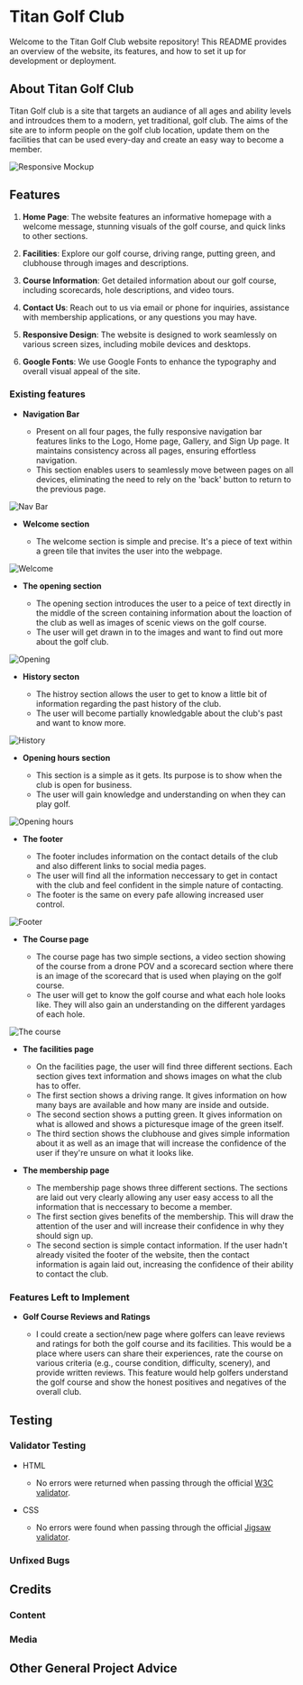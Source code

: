 # Titan Golf Club

Welcome to the Titan Golf Club website repository! This README provides an overview of the website, its features, and how to set it up for development or deployment.

## About Titan Golf Club

Titan Golf club is a site that targets an audiance of all ages and ability levels and introudces them to a modern, yet traditional, golf club. The aims of the site are to inform people on the golf club location, update them on the facilities that can be used every-day and create an easy way to become a member.

![Responsive Mockup](media/titan_golf_mockup.png)

## Features

1. **Home Page**: The website features an informative homepage with a welcome message, stunning visuals of the golf course, and quick links to other sections.

2. **Facilities**: Explore our golf course, driving range, putting green, and clubhouse through images and descriptions.

3. **Course Information**: Get detailed information about our golf course, including scorecards, hole descriptions, and video tours.

4. **Contact Us**: Reach out to us via email or phone for inquiries, assistance with membership applications, or any questions you may have.

5. **Responsive Design**: The website is designed to work seamlessly on various screen sizes, including mobile devices and desktops.

6. **Google Fonts**: We use Google Fonts to enhance the typography and overall visual appeal of the site.

### Existing features

- **Navigation Bar**

  - Present on all four pages, the fully responsive navigation bar features links to the Logo, Home page, Gallery, and Sign Up page. It maintains consistency across all pages, ensuring effortless navigation.
  - This section enables users to seamlessly move between pages on all devices, eliminating the need to rely on the 'back' button to return to the previous page.

![Nav Bar](media/titan_golf_nav.png)

- **Welcome section**

  - The welcome section is simple and precise. It's a piece of text within a green tile that invites the user into the webpage.

![Welcome](media/titan_golf_welcome.png)

- **The opening section**

  - The opening section introduces the user to a peice of text directly in the middle of the screen containing information about the loaction of the club as well as images of scenic views on the golf course.
  - The user will get drawn in to the images and want to find out more about the golf club.

![Opening](media/titan_golf_opening.png)

- **History secton**

  - The histroy section allows the user to get to know a little bit of information regarding the past history of the club.
  - The user will become partially knowledgable about the club's past and want to know more.

![History](media/titan_golf_history.png)

- **Opening hours section**

  - This section is a simple as it gets. Its purpose is to show when the club is open for business.
  - The user will gain knowledge and understanding on when they can play golf.

![Opening hours](media/titan_golf_opening-hours.png)

- **The footer**

  - The footer includes information on the contact details of the club and also different links to social media pages.
  - The user will find all the information neccessary to get in contact with the club and feel confident in the simple nature of contacting.
  - The footer is the same on every pafe allowing increased user control.

![Footer](media/titan_golf_footer.png)

- **The Course page**

  - The course page has two simple sections, a video section showing of the course from a drone POV and a scorecard section where there is an image of the scorecard that is used when playing on the golf course.
  - The user will get to know the golf course and what each hole looks like. They will also gain an understanding on the different yardages of each hole.

![The course](media/titan_golf_the-course.png)

- **The facilities page**

  - On the facilities page, the user will find three different sections. Each section gives text information and shows images on what the club has to offer.
  - The first section shows a driving range. It gives information on how many bays are available and how many are inside and outside.
  - The second section shows a putting green. It gives information on what is allowed and shows a picturesque image of the green itself.
  - The third section shows the clubhouse and gives simple information about it as well as an image that will increase the confidence of the user if they're unsure on what it looks like.

- **The membership page**

  - The membership page shows three different sections. The sections are laid out very clearly allowing any user easy access to all the information that is neccessary to become a member.
  - The first section gives benefits of the membership. This will draw the attention of the user and will increase their confidence in why they should sign up.
  - The second section is simple contact information. If the user hadn't already visited the footer of the website, then the contact information is again laid out, increasing the confidence of their ability to contact the club.

### Features Left to Implement

- **Golf Course Reviews and Ratings**

  - I could create a section/new page where golfers can leave reviews and ratings for both the golf course and its facilities. This would be a place where users can share their experiences, rate the course on various criteria (e.g., course condition, difficulty, scenery), and provide written reviews. This feature would help golfers understand the golf course and show the honest positives and negatives of the overall club.

## Testing

### Validator Testing

- HTML

  - No errors were returned when passing through the official [W3C validator](https://validator.w3.org/nu/?doc=https%3A%2F%2Fjamesmackman.github.io%2Ftitan-golf%2F).

- CSS
  - No errors were found when passing through the official [Jigsaw validator](https://jigsaw.w3.org/css-validator/validator?uri=https%3A%2F%2Fjamesmackman.github.io%2Ftitan-golf%2F&profile=css3svg&usermedium=all&warning=1&vextwarning=&lang=en#css).

### Unfixed Bugs

## Credits

### Content

### Media

## Other General Project Advice
